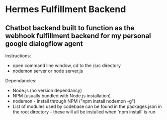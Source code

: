 # Hermes Fulfillment Backend

## Chatbot backend built to function as the webhook fulfillment backend for my personal google dialogflow agent

Instructions:

* open command line window, cd to the /src directory
* nodemon server or node server.js

Dependancies:

* Node.js (no version dependancy)
* NPM (usually bundled with Node.js installation)
* nodemon - install through NPM ("npm install nodemon -g")
* List of modules used by codebase can be found in the packages.json in the root directory - these will all be installed when 'npm install' is run




